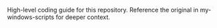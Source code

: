 High-level coding guide for this repository. Reference the original in my-windows-scripts for deeper context.